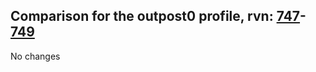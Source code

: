 ## Comparison for the outpost0 profile, rvn: [747](https://github.com/PRO100KatYT/FortniteProfileRevisions/tree/main/profiles/outpost0/747%20outpost0.json)-[749](https://github.com/PRO100KatYT/FortniteProfileRevisions/tree/main/profiles/outpost0/749%20outpost0.json)

No changes
